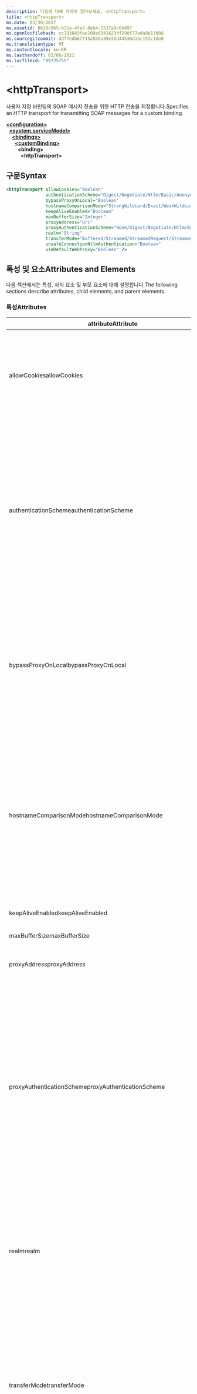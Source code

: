 ```yaml
---
description: 다음에 대해 자세히 알아보세요. <httpTransport>
title: <httpTransport>
ms.date: 03/30/2017
ms.assetid: 8b30c065-b32a-4fa3-8eb4-5537a9c6b897
ms.openlocfilehash: cc783843fae109e63416234f298f77eda8b13d08
ms.sourcegitcommit: ddf7edb67715a5b9a45e3dd44536dabc153c1de0
ms.translationtype: MT
ms.contentlocale: ko-KR
ms.lasthandoff: 02/06/2021
ms.locfileid: "99725755"
---
```

# \<httpTransport>

<span data-ttu-id="520fb-102">사용자 지정 바인딩의 SOAP 메시지 전송을 위한 HTTP 전송을 지정합니다.</span><span class="sxs-lookup"><span data-stu-id="520fb-102">Specifies an HTTP transport for transmitting SOAP messages for a custom binding.</span></span>  
  
[**\<configuration>**](../configuration-element.md)\
&nbsp;&nbsp;[**\<system.serviceModel>**](system-servicemodel.md)\
&nbsp;&nbsp;&nbsp;&nbsp;[**\<bindings>**](bindings.md)\
&nbsp;&nbsp;&nbsp;&nbsp;&nbsp;&nbsp;[**\<customBinding>**](custombinding.md)\
&nbsp;&nbsp;&nbsp;&nbsp;&nbsp;&nbsp;&nbsp;&nbsp;**\<binding>**\
&nbsp;&nbsp;&nbsp;&nbsp;&nbsp;&nbsp;&nbsp;&nbsp;&nbsp;&nbsp;**\<httpTransport>**  
  
## <a name="syntax"></a><span data-ttu-id="520fb-103">구문</span><span class="sxs-lookup"><span data-stu-id="520fb-103">Syntax</span></span>  
  
```xml  
<httpTransport allowCookies="Boolean"
               authenticationScheme="Digest/Negotiate/Ntlm/Basic/Anonymous"
               bypassProxyOnLocal="Boolean"
               hostnameComparisonMode="StrongWildcard/Exact/WeakWildcard"
               keepAliveEnabled="Boolean"
               maxBufferSize="Integer"
               proxyAddress="Uri"
               proxyAuthenticationScheme="None/Digest/Negotiate/Ntlm/Basic/Anonymous"
               realm="String"
               transferMode="Buffered/Streamed/StreamedRequest/StreamedResponse"
               unsafeConnectionNtlmAuthentication="Boolean"
               useDefaultWebProxy="Boolean" />
```  
  
## <a name="attributes-and-elements"></a><span data-ttu-id="520fb-104">특성 및 요소</span><span class="sxs-lookup"><span data-stu-id="520fb-104">Attributes and Elements</span></span>  

 <span data-ttu-id="520fb-105">다음 섹션에서는 특성, 자식 요소 및 부모 요소에 대해 설명합니다.</span><span class="sxs-lookup"><span data-stu-id="520fb-105">The following sections describe attributes, child elements, and parent elements.</span></span>  
  
### <a name="attributes"></a><span data-ttu-id="520fb-106">특성</span><span class="sxs-lookup"><span data-stu-id="520fb-106">Attributes</span></span>  
  
|<span data-ttu-id="520fb-107">attribute</span><span class="sxs-lookup"><span data-stu-id="520fb-107">Attribute</span></span>|<span data-ttu-id="520fb-108">설명</span><span class="sxs-lookup"><span data-stu-id="520fb-108">Description</span></span>|  
|---------------|-----------------|  
|<span data-ttu-id="520fb-109">allowCookies</span><span class="sxs-lookup"><span data-stu-id="520fb-109">allowCookies</span></span>|<span data-ttu-id="520fb-110">클라이언트가 쿠키를 수락하고 이를 앞으로의 요청에서 전파할지 여부를 지정하는 부울 값입니다.</span><span class="sxs-lookup"><span data-stu-id="520fb-110">A Boolean value that specifies whether the client accepts cookies and propagates them on future requests.</span></span> <span data-ttu-id="520fb-111">기본값은 `false`입니다.</span><span class="sxs-lookup"><span data-stu-id="520fb-111">The default is `false`.</span></span><br /><br /> <span data-ttu-id="520fb-112">쿠키를 사용하는 ASMX 웹 서비스와 상호 작용할 때 이 특성을 사용할 수 있습니다.</span><span class="sxs-lookup"><span data-stu-id="520fb-112">You can use this attribute when you interact with ASMX Web services that use cookies.</span></span> <span data-ttu-id="520fb-113">그러면 서버에서 반환된 쿠키가 해당 서비스에 대한 이후의 모든 클라이언트 요청에 자동으로 복사되도록 할 수 있습니다.</span><span class="sxs-lookup"><span data-stu-id="520fb-113">In this way, you can be sure that the cookies returned from the server are automatically copied to all future client requests for that service.</span></span>|  
|<span data-ttu-id="520fb-114">authenticationScheme</span><span class="sxs-lookup"><span data-stu-id="520fb-114">authenticationScheme</span></span>|<span data-ttu-id="520fb-115">HTTP 수신기가 처리하는 클라이언트 요청을 인증하는 데 사용되는 프로토콜을 지정합니다.</span><span class="sxs-lookup"><span data-stu-id="520fb-115">Specifies the protocol used to authenticate client requests being processed by an HTTP listener.</span></span> <span data-ttu-id="520fb-116">유효한 값은 다음과 같습니다.</span><span class="sxs-lookup"><span data-stu-id="520fb-116">Valid values include the following:</span></span><br /><br /> <span data-ttu-id="520fb-117">-다이제스트: 다이제스트 인증을 지정 합니다.</span><span class="sxs-lookup"><span data-stu-id="520fb-117">-   Digest: Specifies digest authentication.</span></span><br /><span data-ttu-id="520fb-118">-Negotiate: 클라이언트와 협상 하 여 인증 체계를 결정 합니다.</span><span class="sxs-lookup"><span data-stu-id="520fb-118">-   Negotiate: Negotiates with the client to determine the authentication scheme.</span></span> <span data-ttu-id="520fb-119">클라이언트와 서버 모두 Kerberos를 지원하면 이 인증 체계가 사용되고, 그렇지 않으면 NTLM이 사용됩니다.</span><span class="sxs-lookup"><span data-stu-id="520fb-119">If both client and server support Kerberos, it is used; otherwise, NTLM is used.</span></span><br /><span data-ttu-id="520fb-120">-Ntlm: NTLM 인증을 지정 합니다.</span><span class="sxs-lookup"><span data-stu-id="520fb-120">-   Ntlm: Specifies NTLM authentication.</span></span><br /><span data-ttu-id="520fb-121">-Basic: 기본 인증을 지정 합니다.</span><span class="sxs-lookup"><span data-stu-id="520fb-121">-   Basic: Specifies basic authentication.</span></span><br /><span data-ttu-id="520fb-122">-Anonymous: 익명 인증을 지정 합니다.</span><span class="sxs-lookup"><span data-stu-id="520fb-122">-   Anonymous: Specifies anonymous authentication.</span></span><br /><br /> <span data-ttu-id="520fb-123">기본값은 Anonymous입니다.</span><span class="sxs-lookup"><span data-stu-id="520fb-123">The default is Anonymous.</span></span> <span data-ttu-id="520fb-124">이 특성은 <xref:System.Net.AuthenticationSchemes> 형식입니다.</span><span class="sxs-lookup"><span data-stu-id="520fb-124">This attribute is of type <xref:System.Net.AuthenticationSchemes>.</span></span> <span data-ttu-id="520fb-125">이 특성은 한 번만 설정할 수 있습니다.</span><span class="sxs-lookup"><span data-stu-id="520fb-125">This attribute can only be set once.</span></span>|  
|<span data-ttu-id="520fb-126">bypassProxyOnLocal</span><span class="sxs-lookup"><span data-stu-id="520fb-126">bypassProxyOnLocal</span></span>|<span data-ttu-id="520fb-127">로컬 주소에 대해 프록시 서버를 사용하지 않을 것인지 여부를 나타내는 부울 값입니다.</span><span class="sxs-lookup"><span data-stu-id="520fb-127">A Boolean value that indicates whether to bypass the proxy server for local addresses.</span></span> <span data-ttu-id="520fb-128">기본값은 `false`입니다.</span><span class="sxs-lookup"><span data-stu-id="520fb-128">The default is `false`.</span></span><br /><br /> <span data-ttu-id="520fb-129">로컬 주소는 로컬 LAN 또는 인트라넷에 있는 주소입니다.</span><span class="sxs-lookup"><span data-stu-id="520fb-129">A local address is one that is on the local LAN or intranet.</span></span><br /><br /> <span data-ttu-id="520fb-130">서비스 주소가로 시작 하는 경우 WCF (Windows Communication Foundation)는 항상 프록시를 무시 `http://localhost` 합니다.</span><span class="sxs-lookup"><span data-stu-id="520fb-130">Windows Communication Foundation (WCF) always ignores the proxy if the service address begins with `http://localhost`.</span></span><br /><br /> <span data-ttu-id="520fb-131">클라이언트가 동일한 시스템의 서비스와 통신할 때 프록시를 통하게 하려면 localhost 대신 호스트 이름을 사용해야 합니다.</span><span class="sxs-lookup"><span data-stu-id="520fb-131">You should use the host name rather than localhost if you want clients to go through a proxy when talking to services on the same machine.</span></span>|  
|<span data-ttu-id="520fb-132">hostnameComparisonMode</span><span class="sxs-lookup"><span data-stu-id="520fb-132">hostnameComparisonMode</span></span>|<span data-ttu-id="520fb-133">URI 구문 분석에 사용되는 HTTP 호스트 이름 비교 모드를 지정합니다.</span><span class="sxs-lookup"><span data-stu-id="520fb-133">Specifies the HTTP hostname comparison mode used to parse URIs.</span></span> <span data-ttu-id="520fb-134">유효한 값은 다음과 같습니다.</span><span class="sxs-lookup"><span data-stu-id="520fb-134">Valid values are,</span></span><br /><br /> <span data-ttu-id="520fb-135">-StrongWildcard: ("+")는 지정 된 체계, 포트 및 상대 URI의 컨텍스트에서 가능한 모든 호스트 이름을 검색 합니다.</span><span class="sxs-lookup"><span data-stu-id="520fb-135">-   StrongWildcard: ("+") matches all possible hostnames in the context of the specified scheme, port and relative URI.</span></span><br /><span data-ttu-id="520fb-136">-Exact: 와일드 카드 없음</span><span class="sxs-lookup"><span data-stu-id="520fb-136">-   Exact: no wildcards</span></span><br /><span data-ttu-id="520fb-137">-WeakWildcard: (" \* ")는 지정 된 체계, 포트 및 상대 UIR (명시적으로 또는 강력한 와일드 카드 메커니즘을 통해 일치 하지 않는)의 컨텍스트에서 가능한 모든 호스트 이름과 일치 합니다.</span><span class="sxs-lookup"><span data-stu-id="520fb-137">-   WeakWildcard: ("\*") matches all possible hostname in the context of the specified scheme, port and relative UIR that have not been matched explicitly or through the strong wildcard mechanism.</span></span><br /><br /> <span data-ttu-id="520fb-138">이 특성은 <xref:System.ServiceModel.HostNameComparisonMode> 형식입니다.</span><span class="sxs-lookup"><span data-stu-id="520fb-138">This attribute is of type <xref:System.ServiceModel.HostNameComparisonMode>.</span></span> <span data-ttu-id="520fb-139">기본값은 <xref:System.ServiceModel.HostNameComparisonMode.StrongWildcard>입니다.</span><span class="sxs-lookup"><span data-stu-id="520fb-139">The default is <xref:System.ServiceModel.HostNameComparisonMode.StrongWildcard>.</span></span>|  
|<span data-ttu-id="520fb-140">keepAliveEnabled</span><span class="sxs-lookup"><span data-stu-id="520fb-140">keepAliveEnabled</span></span>|<span data-ttu-id="520fb-141">인터넷 리소스에 영구 연결을 할 것인지 여부를 지정하는 부울 값입니다.</span><span class="sxs-lookup"><span data-stu-id="520fb-141">A Boolean value that specifies whether to make a persistent connection to the internet resource.</span></span>|  
|<span data-ttu-id="520fb-142">maxBufferSize</span><span class="sxs-lookup"><span data-stu-id="520fb-142">maxBufferSize</span></span>|<span data-ttu-id="520fb-143">버퍼의 최대 크기를 지정하는 양의 정수입니다.</span><span class="sxs-lookup"><span data-stu-id="520fb-143">A positive integer that specifies the maximum size of the buffer.</span></span> <span data-ttu-id="520fb-144">기본값은 524288입니다.</span><span class="sxs-lookup"><span data-stu-id="520fb-144">The default is 524288</span></span>|  
|<span data-ttu-id="520fb-145">proxyAddress</span><span class="sxs-lookup"><span data-stu-id="520fb-145">proxyAddress</span></span>|<span data-ttu-id="520fb-146">HTTP 프록시의 주소를 지정하는 URI입니다.</span><span class="sxs-lookup"><span data-stu-id="520fb-146">A URI that specifies the address of the HTTP proxy.</span></span> <span data-ttu-id="520fb-147">`useSystemWebProxy`가 `true`일 경우 이 설정은 `null`이어야 합니다.</span><span class="sxs-lookup"><span data-stu-id="520fb-147">If `useSystemWebProxy` is `true`, this setting must be `null`.</span></span> <span data-ttu-id="520fb-148">기본값은 `null`입니다.</span><span class="sxs-lookup"><span data-stu-id="520fb-148">The default is `null`.</span></span>|  
|<span data-ttu-id="520fb-149">proxyAuthenticationScheme</span><span class="sxs-lookup"><span data-stu-id="520fb-149">proxyAuthenticationScheme</span></span>|<span data-ttu-id="520fb-150">HTTP 프록시가 처리하는 클라이언트 요청을 인증하는 데 사용되는 프로토콜을 지정합니다.</span><span class="sxs-lookup"><span data-stu-id="520fb-150">Specifies the protocol used for authenticating client requests being processed by an HTTP proxy.</span></span> <span data-ttu-id="520fb-151">유효한 값은 다음과 같습니다.</span><span class="sxs-lookup"><span data-stu-id="520fb-151">Valid values include the following:</span></span><br /><br /> <span data-ttu-id="520fb-152">-없음: 인증이 수행 되지 않습니다.</span><span class="sxs-lookup"><span data-stu-id="520fb-152">-   None: No authentication is performed.</span></span><br /><span data-ttu-id="520fb-153">-다이제스트: 다이제스트 인증을 지정 합니다.</span><span class="sxs-lookup"><span data-stu-id="520fb-153">-   Digest: Specifies digest authentication.</span></span><br /><span data-ttu-id="520fb-154">-Negotiate: 클라이언트와 협상 하 여 인증 체계를 결정 합니다.</span><span class="sxs-lookup"><span data-stu-id="520fb-154">-   Negotiate: Negotiates with the client to determine the authentication scheme.</span></span> <span data-ttu-id="520fb-155">클라이언트와 서버 모두 Kerberos를 지원하면 이 인증 체계가 사용되고, 그렇지 않으면 NTLM이 사용됩니다.</span><span class="sxs-lookup"><span data-stu-id="520fb-155">If both client and server support Kerberos, it is used; otherwise, NTLM is used.</span></span><br /><span data-ttu-id="520fb-156">-Ntlm: NTLM 인증을 지정 합니다.</span><span class="sxs-lookup"><span data-stu-id="520fb-156">-   Ntlm: Specifies NTLM authentication.</span></span><br /><span data-ttu-id="520fb-157">-Basic: 기본 인증을 지정 합니다.</span><span class="sxs-lookup"><span data-stu-id="520fb-157">-   Basic: Specifies basic authentication.</span></span><br /><span data-ttu-id="520fb-158">-Anonymous: 익명 인증을 지정 합니다.</span><span class="sxs-lookup"><span data-stu-id="520fb-158">-   Anonymous: Specifies anonymous authentication.</span></span><br /><br /> <span data-ttu-id="520fb-159">기본값은 Anonymous입니다.</span><span class="sxs-lookup"><span data-stu-id="520fb-159">The default is Anonymous.</span></span> <span data-ttu-id="520fb-160">이 특성은 <xref:System.Net.AuthenticationSchemes> 형식입니다.</span><span class="sxs-lookup"><span data-stu-id="520fb-160">This attribute is of type <xref:System.Net.AuthenticationSchemes>.</span></span> <span data-ttu-id="520fb-161"><xref:System.Net.AuthenticationSchemes.IntegratedWindowsAuthentication?displayProperty=nameWithType>은 지원 되지 않습니다.</span><span class="sxs-lookup"><span data-stu-id="520fb-161">Note that <xref:System.Net.AuthenticationSchemes.IntegratedWindowsAuthentication?displayProperty=nameWithType> is not supported.</span></span>|  
|<span data-ttu-id="520fb-162">realm</span><span class="sxs-lookup"><span data-stu-id="520fb-162">realm</span></span>|<span data-ttu-id="520fb-163">프록시/서버에서 사용할 영역을 지정하는 문자열입니다.</span><span class="sxs-lookup"><span data-stu-id="520fb-163">A string that specifies the realm to use on the proxy/server.</span></span> <span data-ttu-id="520fb-164">기본값은 빈 문자열입니다.</span><span class="sxs-lookup"><span data-stu-id="520fb-164">The default is an empty string.</span></span><br /><br /> <span data-ttu-id="520fb-165">서버에서는 보호되는 리소스를 분할할 때 영역을 사용합니다.</span><span class="sxs-lookup"><span data-stu-id="520fb-165">Servers use realms to partition protected resources.</span></span> <span data-ttu-id="520fb-166">각 파티션에는 자체 인증 체계 및/또는 권한 부여 데이터베이스가 있을 수 있습니다.</span><span class="sxs-lookup"><span data-stu-id="520fb-166">Each partition can have its own authentication scheme and/or authorization database.</span></span> <span data-ttu-id="520fb-167">영역은 기본 및 다이제스트 인증에만 사용 됩니다.</span><span class="sxs-lookup"><span data-stu-id="520fb-167">Realms are used only for basic and digest authentication.</span></span> <span data-ttu-id="520fb-168">클라이언트에서 성공적으로 인증 된 후에는 지정 된 영역에 있는 모든 리소스에 대해 인증이 유효 합니다.</span><span class="sxs-lookup"><span data-stu-id="520fb-168">After a client successfully authenticates, the authentication is valid for all resources in a given realm.</span></span> <span data-ttu-id="520fb-169">영역에 대 한 자세한 설명은 [IETF 웹 사이트](https://www.ietf.org)에서 RFC 2617을 참조 하세요.</span><span class="sxs-lookup"><span data-stu-id="520fb-169">For a detailed description of realms, see RFC 2617 at the [IETF website](https://www.ietf.org).</span></span>|  
|<span data-ttu-id="520fb-170">transferMode</span><span class="sxs-lookup"><span data-stu-id="520fb-170">transferMode</span></span>|<span data-ttu-id="520fb-171">메시지가 버퍼링되거나 스트리밍되는지 또는 요청이나 응답인지를 지정합니다.</span><span class="sxs-lookup"><span data-stu-id="520fb-171">Specifies whether messages are buffered or streamed or a request or response.</span></span> <span data-ttu-id="520fb-172">유효한 값은 다음과 같습니다.</span><span class="sxs-lookup"><span data-stu-id="520fb-172">Valid values include the following:</span></span><br /><br /> <span data-ttu-id="520fb-173">-버퍼링 됨: 요청 및 응답 메시지는 버퍼링 됩니다.</span><span class="sxs-lookup"><span data-stu-id="520fb-173">-   Buffered: The request and response messages are buffered.</span></span><br /><span data-ttu-id="520fb-174">-스트리밍된: 요청 및 응답 메시지가 스트리밍됩니다.</span><span class="sxs-lookup"><span data-stu-id="520fb-174">-   Streamed: The request and response messages are streamed.</span></span><br /><span data-ttu-id="520fb-175">-StreamedRequest: 요청 메시지는 스트리밍되 고 응답 메시지는 버퍼링 됩니다.</span><span class="sxs-lookup"><span data-stu-id="520fb-175">-   StreamedRequest: The request message is streamed and the response message is buffered.</span></span><br /><span data-ttu-id="520fb-176">-StreamedResponse: 요청 메시지는 버퍼링 되 고 응답 메시지는 스트리밍됩니다.</span><span class="sxs-lookup"><span data-stu-id="520fb-176">-   StreamedResponse: The request message is buffered and the response message is streamed.</span></span><br /><br /> <span data-ttu-id="520fb-177">기본값은 Buffered입니다.</span><span class="sxs-lookup"><span data-stu-id="520fb-177">The default is Buffered.</span></span> <span data-ttu-id="520fb-178">이 특성은 <xref:System.ServiceModel.TransferMode> 형식입니다.</span><span class="sxs-lookup"><span data-stu-id="520fb-178">This attribute is of type <xref:System.ServiceModel.TransferMode> .</span></span>|  
|<span data-ttu-id="520fb-179">unsafeConnectionNtlmAuthentication</span><span class="sxs-lookup"><span data-stu-id="520fb-179">unsafeConnectionNtlmAuthentication</span></span>|<span data-ttu-id="520fb-180">서버에서 안전하지 않은 연결 공유를 사용할 수 있는지 여부를 지정하는 부울 값입니다.</span><span class="sxs-lookup"><span data-stu-id="520fb-180">A Boolean value that specifies whether Unsafe Connection Sharing is enabled on the server.</span></span> <span data-ttu-id="520fb-181">기본값은 `false`입니다.</span><span class="sxs-lookup"><span data-stu-id="520fb-181">The default is `false`.</span></span> <span data-ttu-id="520fb-182">사용할 경우 각 TCP 연결에서 NTLM 인증이 한 번씩 수행됩니다.</span><span class="sxs-lookup"><span data-stu-id="520fb-182">If enabled, NTLM authentication is performed once on each TCP connection.</span></span>|  
|<span data-ttu-id="520fb-183">useDefaultWebProxy</span><span class="sxs-lookup"><span data-stu-id="520fb-183">useDefaultWebProxy</span></span>|<span data-ttu-id="520fb-184">사용자별 설정이 아닌 시스템 수준의 프록시 설정을 사용할지 여부를 지정하는 부울 값입니다.</span><span class="sxs-lookup"><span data-stu-id="520fb-184">A Boolean value that specifies whether the machine-wide proxy settings are used rather than the user specific settings.</span></span> <span data-ttu-id="520fb-185">기본값은 `true`입니다.</span><span class="sxs-lookup"><span data-stu-id="520fb-185">The default is `true`.</span></span>|  
  
### <a name="child-elements"></a><span data-ttu-id="520fb-186">자식 요소</span><span class="sxs-lookup"><span data-stu-id="520fb-186">Child Elements</span></span>  

 <span data-ttu-id="520fb-187">없음</span><span class="sxs-lookup"><span data-stu-id="520fb-187">None</span></span>  
  
### <a name="parent-elements"></a><span data-ttu-id="520fb-188">부모 요소</span><span class="sxs-lookup"><span data-stu-id="520fb-188">Parent Elements</span></span>  
  
|<span data-ttu-id="520fb-189">요소</span><span class="sxs-lookup"><span data-stu-id="520fb-189">Element</span></span>|<span data-ttu-id="520fb-190">설명</span><span class="sxs-lookup"><span data-stu-id="520fb-190">Description</span></span>|  
|-------------|-----------------|  
|[\<binding>](bindings.md)|<span data-ttu-id="520fb-191">사용자 지정 바인딩의 모든 바인딩 기능을 정의합니다.</span><span class="sxs-lookup"><span data-stu-id="520fb-191">Defines all binding capabilities of the custom binding.</span></span>|  
  
## <a name="remarks"></a><span data-ttu-id="520fb-192">설명</span><span class="sxs-lookup"><span data-stu-id="520fb-192">Remarks</span></span>  

 <span data-ttu-id="520fb-193">`httpTransport` 요소는 HTTP 전송 프로토콜을 구현하는 사용자 지정 바인딩을 만들기 위한 시작점입니다.</span><span class="sxs-lookup"><span data-stu-id="520fb-193">The `httpTransport` element is the starting point for creating a custom binding that implements the HTTP transport protocol.</span></span> <span data-ttu-id="520fb-194">HTTP는 상호 운용성을 위해 사용 되는 기본 전송입니다.</span><span class="sxs-lookup"><span data-stu-id="520fb-194">HTTP is the primary transport used for interoperability purposes.</span></span> <span data-ttu-id="520fb-195">이 전송은 wcf (Windows Communication Foundation)에서 지원 되므로 WCF가 아닌 다른 웹 서비스 스택과의 상호 운용성을 보장 합니다.</span><span class="sxs-lookup"><span data-stu-id="520fb-195">This transport is supported by the Windows Communication Foundation (WCF) to ensure interoperability with other non-WCF Web services stacks.</span></span>  
  
## <a name="see-also"></a><span data-ttu-id="520fb-196">참고 항목</span><span class="sxs-lookup"><span data-stu-id="520fb-196">See also</span></span>

- <xref:System.ServiceModel.Configuration.HttpTransportElement>
- <xref:System.ServiceModel.Channels.HttpTransportBindingElement>
- <xref:System.ServiceModel.Channels.TransportBindingElement>
- <xref:System.ServiceModel.Channels.CustomBinding>
- [<span data-ttu-id="520fb-197">전송</span><span class="sxs-lookup"><span data-stu-id="520fb-197">Transports</span></span>](../../../wcf/feature-details/transports.md)
- [<span data-ttu-id="520fb-198">전송 선택</span><span class="sxs-lookup"><span data-stu-id="520fb-198">Choosing a Transport</span></span>](../../../wcf/feature-details/choosing-a-transport.md)
- [<span data-ttu-id="520fb-199">바인딩</span><span class="sxs-lookup"><span data-stu-id="520fb-199">Bindings</span></span>](../../../wcf/bindings.md)
- [<span data-ttu-id="520fb-200">바인딩 확장명</span><span class="sxs-lookup"><span data-stu-id="520fb-200">Extending Bindings</span></span>](../../../wcf/extending/extending-bindings.md)
- [<span data-ttu-id="520fb-201">사용자 지정 바인딩</span><span class="sxs-lookup"><span data-stu-id="520fb-201">Custom Bindings</span></span>](../../../wcf/extending/custom-bindings.md)
- [\<customBinding>](custombinding.md)
